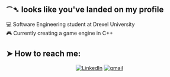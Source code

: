 <h2>⁀➴ looks like you've landed on my profile </h2>

💻 Software Engineering student at Drexel University<br>
🎮 Currently creating a game engine in C++<br>

<h2> ➤ How to reach me: </h2>
<p align="center">
 <a href="https://www.linkedin.com/in/francis-nguyen-b3b929216/"><img src="https://img.icons8.com/color/48/000000/linkedin-circled--v1.png" alt="LinkedIn" /></a>
 <a href = "mailto: fn87@drexel.edu"><img src="https://img.icons8.com/fluency/48/000000/google-logo.png" alt="gmail" /></a>
</p>
